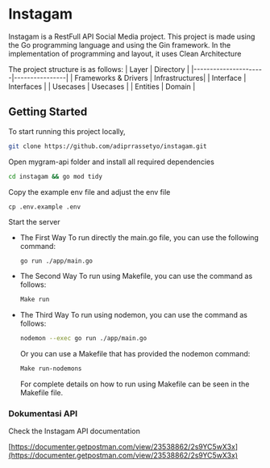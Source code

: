 # Instagam

Instagam is a RestFull API Social Media project. This project is made using the Go programming language and using the Gin framework. In the implementation of programming and layout, it uses Clean Architecture

The project structure is as follows:
| Layer | Directory |
|----------------------|----------------|
| Frameworks & Drivers | Infrastructures|
| Interface | Interfaces |
| Usecases | Usecases |
| Entities | Domain |

## Getting Started

To start running this project locally,

```bash
git clone https://github.com/adiprrassetyo/instagam.git
```

Open mygram-api folder and install all required dependencies

```bash
cd instagam && go mod tidy
```

Copy the example env file and adjust the env file

```
cp .env.example .env
```

Start the server

- The First Way
  To run directly the main.go file, you can use the following command:
  ```bash
  go run ./app/main.go
  ```
- The Second Way
  To run using Makefile, you can use the command as follows:
  ```bash
  Make run
  ```
- The Third Way
  To run using nodemon, you can use the command as follows:

  ```bash
  nodemon --exec go run ./app/main.go
  ```

  Or you can use a Makefile that has provided the nodemon command:

  ```bash
  Make run-nodemons
  ```

  For complete details on how to run using Makefile can be seen in the Makefile file.

### Dokumentasi API

Check the Instagam API documentation

[https://documenter.getpostman.com/view/23538862/2s9YC5wX3x](https://documenter.getpostman.com/view/23538862/2s9YC5wX3x)
